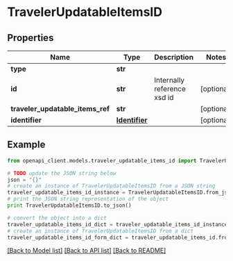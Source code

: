 # TravelerUpdatableItemsID


## Properties
Name | Type | Description | Notes
------------ | ------------- | ------------- | -------------
**type** | **str** |  | 
**id** | **str** | Internally reference xsd id | [optional] 
**traveler_updatable_items_ref** | **str** |  | [optional] 
**identifier** | [**Identifier**](Identifier.md) |  | [optional] 

## Example

```python
from openapi_client.models.traveler_updatable_items_id import TravelerUpdatableItemsID

# TODO update the JSON string below
json = "{}"
# create an instance of TravelerUpdatableItemsID from a JSON string
traveler_updatable_items_id_instance = TravelerUpdatableItemsID.from_json(json)
# print the JSON string representation of the object
print TravelerUpdatableItemsID.to_json()

# convert the object into a dict
traveler_updatable_items_id_dict = traveler_updatable_items_id_instance.to_dict()
# create an instance of TravelerUpdatableItemsID from a dict
traveler_updatable_items_id_form_dict = traveler_updatable_items_id.from_dict(traveler_updatable_items_id_dict)
```
[[Back to Model list]](../README.md#documentation-for-models) [[Back to API list]](../README.md#documentation-for-api-endpoints) [[Back to README]](../README.md)


